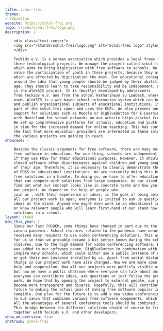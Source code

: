 ```yaml
---
title: schul-frei
themes:
- Education
website: https://schul-frei.prg
logo: stands/schul-frei/logo.png
description: |

    <div class="text-center">
    <img src="/stands/schul-frei/logo.png" alt="Schul-frei logo" style="max-width: 20%; margin-bottom: 2em;" />
    </div>
    
    Teckids e.V. is a German association which provides a legal frame for
    three technological projects. We manage the project called schul-frei,
    which aims to bring digitisation with free software to schools. We especially
    value the participation of youth in these projects, because they are the people
    which are affected by digitisation the most. Our educational concept is also based
    around the idea that young people should be judged by their abilities, not by
    age. They should learn to take responsibility and be independent. An example
    is the AlekSIS project. It is (mostly) developed by adolescents
    from Teckids e.V. and from the school Katharineum zu Luebeck, where it is actively
    used. AlekSIS is a web based school information system which can be used to manage
    and publish organisational subjects of educational institutions. It is also
    part of the schul-frei canon and uses the EUPL. We also present and provide
    support for solutions such as Moodle or BigBlueButton for E-Learning and debianedu/skolelinux
    with Nextcloud for school networks on our website https://schul-frei.org/en/index.html
    We set up comprehensive platforms for schools, education and youth institutions
    in time for the increased demand for online teaching. This has contributed to
    the fact that more education providers are interested in these solutions and that
    the various projects are gaining in reach.
showcase: |

    Besides the classic arguments for free software, there are many more for
    free software in education. For one thing, schools are independent of companies
    if they use FOSS for their educational purposes. However, it should not be forgotten that
    closed software often discriminates against children and young people because
    of their age. Therefore, it is necessary to clearly demonstrate the advantages
    of FOSS to educational institutions. We are currently doing this by presenting
    free solutions in a bundle. In doing so, we have to offer educational establishments a solution
    that can compete with solutions from large companies. At our stand you can
    find out what our concept looks like in concrete terms and how you can support
    our project. We depend on the help of people who
    join us , with their experience or ideas, in the goal of being able to offer schools a good free alternative. As
    all our project work is open, everyone is invited to ask us questions and discuss
    ideas at the stand. Anyone who might even work in an educational institution themselves
    or know relevant people who will learn first-hand at our stand how they can use free
    solutions in a school.
layout: stand
new_this_year: |
    Since our last FOSDEM, some things have changed in part due to the
    corona pandemic. School closures related to the pandemic have meant that we have
    received many requests to use video conferencing solutions. This was an advantage
    for us in that we probably became a bit better known during the school
    closures. Due to the high demand for video conferencing software, BigBlueButton
    was added to our software canon. BigBlueButton in combination with moodle could
    inspire many schools, which could either use a public instance of our association
    or got their own instance installed by us. Apart from social distancing, fundamental
    things in our project work have also changed. Now we are more open for external
    help and cooperation. Now all our projects were publicly visible at any time,
    but now we have a public chatroom where everyone can talk about our project. There
    everyone can contribute ideas, ask questions or just follow the project
    work. We hope that by opening the project to external people, our project will
    become more transparent and diverse. Hopefully, this will contribute over the
    future to making the actual goal of making free software popular in schools more
    tangible. One plan for the future is to add a new video conferencing solution
    to our canon that combines various free software components, which is called Meet.in.One.
    All the advantages of several conference tools should be combined in one solution.
    This bridge between the different solutions should of course be free and developed
    together with Teckids e.V. and other developers.
show_on_overview: true
chatroom: schul-frei
---
```

